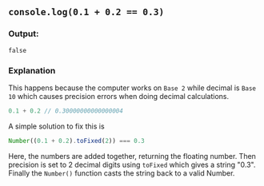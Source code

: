 ## `console.log(0.1 + 0.2 == 0.3)`
### Output: 
`false`
### Explanation
This happens because the computer works on `Base 2` while decimal is `Base 10` which causes precision errors when doing decimal calculations.
```js
0.1 + 0.2 // 0.30000000000000004
```
A simple solution to fix this is
```js
Number((0.1 + 0.2).toFixed(2)) === 0.3 
```
Here, the numbers are added together, returning the floating number. Then precision is set to 2 decimal digits using `toFixed` which gives a string "0.3". Finally the `Number()` function casts the string back to a valid Number.
